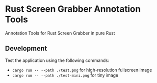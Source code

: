 # Rust Screen Grabber Annotation Tools

Annotation Tools for Rust Screen Grabber in pure Rust

## Development
Test the application using the following commands:
- `cargo run -- --path ./test.png` for high-resolution fullscreen image
- `cargo run -- --path ./test-mini.png` for tiny image